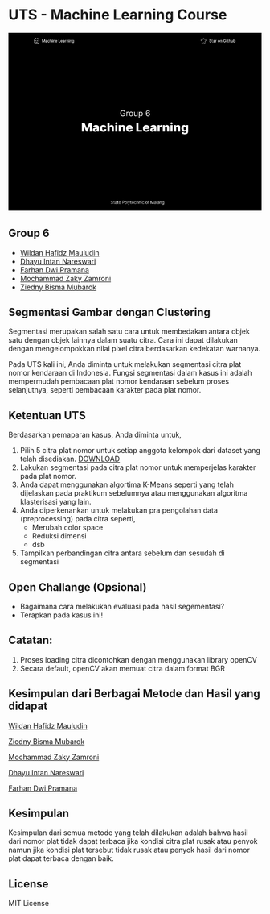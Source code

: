 # UTS - Machine Learning Course

![screen](screen.png)

## Group 6

- [Wildan Hafidz Mauludin](https://github.com/nikoshaa)
- [Dhayu Intan Nareswari](https://github.com/DhayuIntan)
- [Farhan Dwi Pramana](https://github.com/FarhanDwiPramana)
- [Mochammad Zaky Zamroni](https://github.com/zakyzuf)
- [Ziedny Bisma Mubarok](https://github.com/Ziedny28)

## Segmentasi Gambar dengan Clustering

Segmentasi merupakan salah satu cara untuk membedakan antara objek satu dengan objek lainnya dalam suatu citra. Cara ini dapat dilakukan dengan mengelompokkan nilai pixel citra berdasarkan kedekatan warnanya.

Pada UTS kali ini, Anda diminta untuk melakukan segmentasi citra plat nomor kendaraan di Indonesia. Fungsi segmentasi dalam kasus ini adalah mempermudah pembacaan plat nomor kendaraan sebelum proses selanjutnya, seperti pembacaan karakter pada plat nomor.

## Ketentuan UTS

Berdasarkan pemaparan kasus, Anda diminta untuk,

1. Pilih 5 citra plat nomor untuk setiap anggota kelompok dari dataset yang telah disediakan. [DOWNLOAD](https://storage.googleapis.com/kuliah_mah/dummy.zip)
2. Lakukan segmentasi pada citra plat nomor untuk memperjelas karakter pada plat nomor.
3. Anda dapat menggunakan algortima K-Means seperti yang telah dijelaskan pada praktikum sebelumnya atau menggunakan algoritma klasterisasi yang lain.
4. Anda diperkenankan untuk melakukan pra pengolahan data (preprocessing) pada citra seperti,
   - Merubah color space
   - Reduksi dimensi
   - dsb
5. Tampilkan perbandingan citra antara sebelum dan sesudah di segmentasi

## Open Challange (Opsional)

- Bagaimana cara melakukan evaluasi pada hasil segementasi?
- Terapkan pada kasus ini!

## Catatan:

1. Proses loading citra dicontohkan dengan menggunakan library openCV
2. Secara default, openCV akan memuat citra dalam format BGR

## Kesimpulan dari Berbagai Metode dan Hasil yang didapat

[Wildan Hafidz Mauludin](https://github.com/nikoshaa/group-6-uts-machine-learning-2023/blob/main/UTS_ML_Wildan%20Hafidz%20Mauludin.ipynb)

[Ziedny Bisma Mubarok](https://github.com/nikoshaa/group-6-uts-machine-learning-2023/blob/main/UTS_ML_Mochammad_Zaky_Zamroni.ipynb)

[Mochammad Zaky Zamroni](https://github.com/nikoshaa/group-6-uts-machine-learning-2023/blob/main/UTS_ML_Mochammad_Zaky_Zamroni.ipynb)

[Dhayu Intan Nareswari](https://github.com/nikoshaa/group-6-uts-machine-learning-2023/blob/main/UTS__ML_Dhayu%20Intan%20Nareswari.ipynb)

[Farhan Dwi Pramana](https://github.com/FarhanDwiPramana)

## Kesimpulan

Kesimpulan dari semua metode yang telah dilakukan adalah bahwa hasil dari nomor plat tidak dapat terbaca jika kondisi citra plat rusak atau penyok namun jika kondisi plat tersebut tidak rusak atau penyok hasil dari nomor plat dapat terbaca dengan baik.

## License

MIT License
